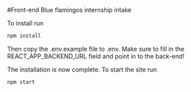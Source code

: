 #Front-end Blue flamingos internship intake

To install run 
```bash
npm install
```

Then copy the .env.example file to .env. Make sure to fill in the REACT_APP_BACKEND_URL field and point in to the back-end!

The installation is now complete. To start the site run
```bash
npm start
```

